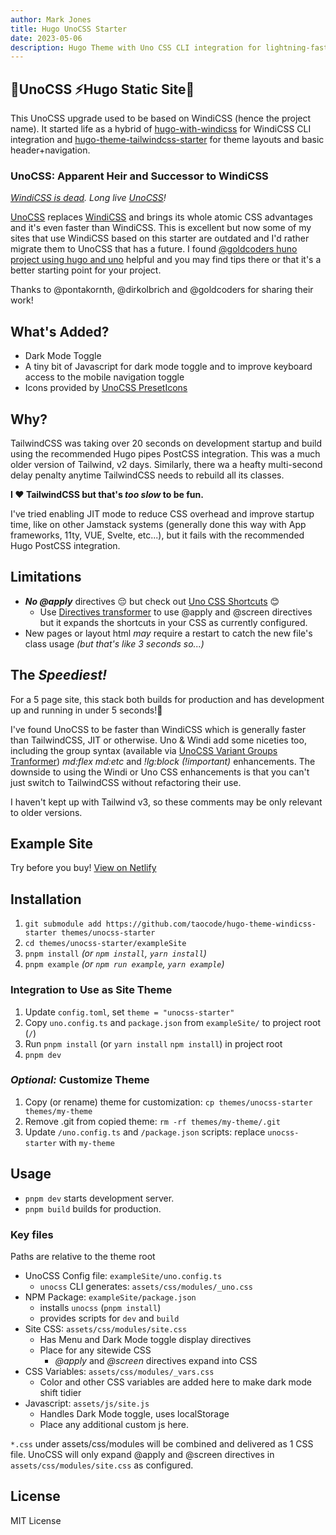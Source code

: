 ```yaml
---
author: Mark Jones
title: Hugo UnoCSS Starter
date: 2023-05-06
description: Hugo Theme with Uno CSS CLI integration for lightning-fast builds.
---
```


## 🌠UnoCSS ⚡Hugo Static Site💨

This UnoCSS upgrade used to be based on WindiCSS (hence the project name). It started life as a hybrid of [hugo-with-windicss](https://github.com/pontakornth/hugo-with-windicss) for WindiCSS CLI integration and [hugo-theme-tailwindcss-starter](https://github.com/dirkolbrich/hugo-theme-tailwindcss-starter) for theme layouts and basic header+navigation.

### UnoCSS: Apparent Heir and Successor to WindiCSS 

*[WindiCSS is dead](https://windicss.org/posts/sunsetting.html). Long live [UnoCSS](https://unocss.dev/)!*

[UnoCSS](https://unocss.dev/) replaces [WindiCSS](https://windicss.org/) and brings its whole atomic CSS advantages and it's even faster than WindiCSS. This is excellent but now some of my sites that use WindiCSS based on this starter are outdated and I'd rather migrate them to UnoCSS that has a future. I found [@goldcoders huno project using hugo and uno](https://github.com/goldcoders/huno) helpful and you may find tips there or that it's a better starting point for your project.

Thanks to @pontakornth, @dirkolbrich and @goldcoders for sharing their work!

## What's Added?

- Dark Mode Toggle
- A tiny bit of Javascript for dark mode toggle and to improve keyboard access to the mobile navigation toggle
- Icons provided by [UnoCSS PresetIcons](https://unocss.dev/presets/icons)

## Why?

TailwindCSS was taking over 20 seconds on development startup and build using the recommended Hugo pipes PostCSS integration. This was a much older version of Tailwind, v2 days. Similarly, there wa a heafty multi-second delay penalty anytime TailwindCSS needs to rebuild all its classes.

**I ❤️ TailwindCSS but that's *too slow* to be fun.**

I've tried enabling JIT mode to reduce CSS overhead and improve startup time, like on other Jamstack systems (generally done this way with App frameworks, 11ty, VUE, Svelte, etc...), but it fails with the recommended Hugo PostCSS integration.

## Limitations

- ***No @apply*** directives 😔 but check out [Uno CSS Shortcuts](https://unocss.dev/config/shortcuts) 😊
  - Use [Directives transformer](https://unocss.dev/transformers/directives) to use @apply and @screen directives but it expands the shortcuts in your CSS as currently configured. 
- New pages or layout html *may* require a restart to catch the new file's class usage *(but that's like 3 seconds so...)*

## The *Speediest!*

For a 5 page site, this stack both builds for production and has development up and running in under 5 seconds!💨

I've found UnoCSS to be faster than WindiCSS which is generally faster than TailwindCSS, JIT or otherwise. Uno & Windi add some niceties too, including the group syntax (available via [UnoCSS Variant Groups Tranformer](https://unocss.dev/transformers/variant-group)) *md:flex md:etc* and *!lg:block (!important)* enhancements. The downside to using the Windi or Uno CSS enhancements is that you can't just switch to TailwindCSS without refactoring their use.

I haven't kept up with Tailwind v3, so these comments may be only relevant to older versions.

## Example Site

Try before you buy! [View on Netlify](https://hugo-theme-windicss-starter.netlify.app/)

## Installation

1. `git submodule add https://github.com/taocode/hugo-theme-windicss-starter themes/unocss-starter`
1. `cd themes/unocss-starter/exampleSite`
1. `pnpm install` *(or `npm install`, `yarn install`)*
1. `pnpm example` *(or `npm run example`, `yarn example`)*

### Integration to Use as Site Theme

1. Update `config.toml`, set `theme = "unocss-starter"`
1. Copy `uno.config.ts` and `package.json` from `exampleSite/` to project root (`/`)
1. Run `pnpm install` (or `yarn install` `npm install`) in project root
1. `pnpm dev`

### ***Optional:*** Customize Theme

1. Copy (or rename) theme for customization: `cp themes/unocss-starter themes/my-theme`
1. Remove .git from copied theme: `rm -rf themes/my-theme/.git`
1. Update `/uno.config.ts` and `/package.json` scripts: replace `unocss-starter` with `my-theme`

## Usage

- `pnpm dev` starts development server.
- `pnpm build` builds for production.


### Key files

Paths are relative to the theme root

- UnoCSS Config file: `exampleSite/uno.config.ts`
  - `unocss` CLI generates: `assets/css/modules/_uno.css`
- NPM Package: `exampleSite/package.json`
  - installs `unocss` (`pnpm install`)
  - provides scripts for `dev` and `build`
- Site CSS: `assets/css/modules/site.css`
  - Has Menu and Dark Mode toggle display directives
  - Place for any sitewide CSS 
    - *@apply* and *@screen* directives expand into CSS
- CSS Variables: `assets/css/modules/_vars.css`
  - Color and other CSS variables are added here to make dark mode shift tidier
- Javascript: `assets/js/site.js`
  - Handles Dark Mode toggle, uses localStorage
  - Place any additional custom js here.

`*.css` under assets/css/modules will be combined and delivered as 1 CSS file. UnoCSS will only expand @apply and @screen directives in `assets/css/modules/site.css` as configured.

## License

MIT License